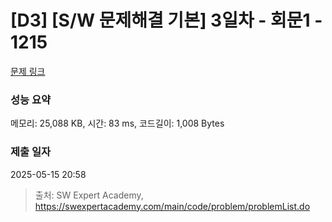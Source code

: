 # [D3] [S/W 문제해결 기본] 3일차 - 회문1 - 1215 

[문제 링크](https://swexpertacademy.com/main/code/problem/problemDetail.do?contestProbId=AV14QpAaAAwCFAYi) 

### 성능 요약

메모리: 25,088 KB, 시간: 83 ms, 코드길이: 1,008 Bytes

### 제출 일자

2025-05-15 20:58



> 출처: SW Expert Academy, https://swexpertacademy.com/main/code/problem/problemList.do